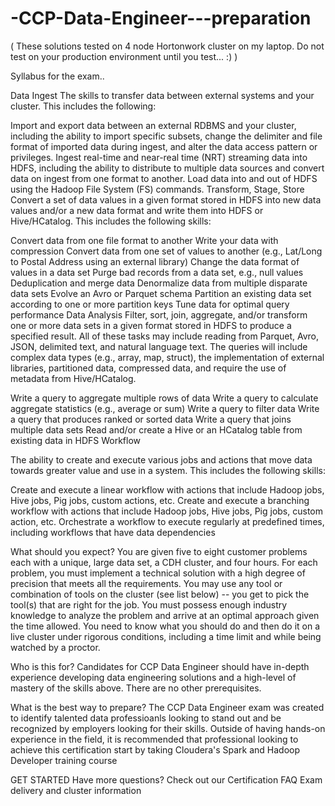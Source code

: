 # -CCP-Data-Engineer---preparation
( These solutions tested on 4 node Hortonwork cluster on my laptop. Do not test on your production environment until you test... :) )

Syllabus for the exam..

Data Ingest
The skills to transfer data between external systems and your cluster. This includes the following:

Import and export data between an external RDBMS and your cluster, including the ability to import specific subsets, change the delimiter and file format of imported data during ingest, and alter the data access pattern or privileges.
Ingest real-time and near-real time (NRT) streaming data into HDFS, including the ability to distribute to multiple data sources and convert data on ingest from one format to another.
Load data into and out of HDFS using the Hadoop File System (FS) commands.
Transform, Stage, Store
Convert a set of data values in a given format stored in HDFS into new data values and/or a new data format and write them into HDFS or Hive/HCatalog. This includes the following skills:

Convert data from one file format to another
Write your data with compression
Convert data from one set of values to another (e.g., Lat/Long to Postal Address using an external library)
Change the data format of values in a data set
Purge bad records from a data set, e.g., null values
Deduplication and merge data
Denormalize data from multiple disparate data sets
Evolve an Avro or Parquet schema
Partition an existing data set according to one or more partition keys
Tune data for optimal query performance
Data Analysis
Filter, sort, join, aggregate, and/or transform one or more data sets in a given format stored in HDFS to produce a specified result. All of these tasks may include reading from Parquet, Avro, JSON, delimited text, and natural language text. The queries will include complex data types (e.g., array, map, struct), the implementation of external libraries, partitioned data, compressed data, and require the use of metadata from Hive/HCatalog.

Write a query to aggregate multiple rows of data
Write a query to calculate aggregate statistics (e.g., average or sum)
Write a query to filter data
Write a query that produces ranked or sorted data
Write a query that joins multiple data sets
Read and/or create a Hive or an HCatalog table from existing data in HDFS
Workflow

The ability to create and execute various jobs and actions that move data towards greater value and use in a system. This includes the following skills:

Create and execute a linear workflow with actions that include Hadoop jobs, Hive jobs, Pig jobs, custom actions, etc.
Create and execute a branching workflow with actions that include Hadoop jobs, Hive jobs, Pig jobs, custom action, etc.
Orchestrate a workflow to execute regularly at predefined times, including workflows that have data dependencies

What should you expect?
You are given five to eight customer problems each with a unique, large data set, a CDH cluster, and four hours. For each problem, you must implement a technical solution with a high degree of precision that meets all the requirements. You may use any tool or combination of tools on the cluster (see list below) -- you get to pick the tool(s) that are right for the job. You must possess enough industry knowledge to analyze the problem and arrive at an optimal approach given the time allowed. You need to know what you should do and then do it on a live cluster under rigorous conditions, including a time limit and while being watched by a proctor.

Who is this for?
Candidates for CCP Data Engineer should have in-depth experience developing data engineering solutions and a high-level of mastery of the skills above. There are no other prerequisites.

What is the best way to prepare?
The CCP Data Engineer exam was created to identify talented data professioanls looking to stand out and be recognized by employers looking for their skills. Outside of having hands-on experience in the field, it is recommended that professional looking to achieve this certification start by taking Cloudera's Spark and Hadoop Developer training course

 GET STARTED
Have more questions? Check out our Certification FAQ
Exam delivery and cluster information
